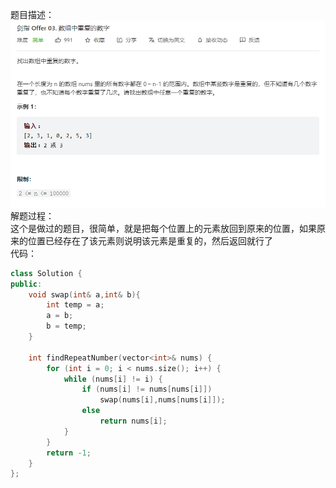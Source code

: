 题目描述：  
![image1](/basicaldatastructure/array/image/image4.png)
解题过程：  
这个是做过的题目，很简单，就是把每个位置上的元素放回到原来的位置，如果原来的位置已经存在了该元素则说明该元素是重复的，然后返回就行了  
代码：  
```cpp
class Solution {
public:
    void swap(int& a,int& b){
        int temp = a;
        a = b;
        b = temp;
    }

    int findRepeatNumber(vector<int>& nums) {
        for (int i = 0; i < nums.size(); i++) {
            while (nums[i] != i) {
                if (nums[i] != nums[nums[i]]) 
                    swap(nums[i],nums[nums[i]]);
                else 
                    return nums[i];
            }
        }
        return -1;
    }
};
```